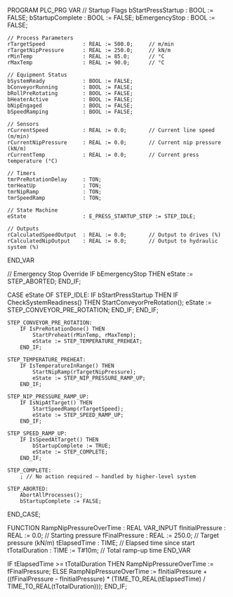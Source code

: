 PROGRAM PLC_PRG
VAR
    // Startup Flags
    bStartPressStartup      : BOOL := FALSE;
    bStartupComplete        : BOOL := FALSE;
    bEmergencyStop          : BOOL := FALSE;

    // Process Parameters
    rTargetSpeed            : REAL := 500.0;     // m/min
    rTargetNipPressure      : REAL := 250.0;     // kN/m
    rMinTemp                : REAL := 85.0;      // °C
    rMaxTemp                : REAL := 90.0;      // °C

    // Equipment Status
    bSystemReady            : BOOL := FALSE;
    bConveyorRunning        : BOOL := FALSE;
    bRollPreRotating        : BOOL := FALSE;
    bHeaterActive           : BOOL := FALSE;
    bNipEngaged             : BOOL := FALSE;
    bSpeedRamping           : BOOL := FALSE;

    // Sensors
    rCurrentSpeed           : REAL := 0.0;       // Current line speed (m/min)
    rCurrentNipPressure     : REAL := 0.0;       // Current nip pressure (kN/m)
    rCurrentTemp            : REAL := 0.0;       // Current press temperature (°C)

    // Timers
    tmrPreRotationDelay     : TON;
    tmrHeatUp               : TON;
    tmrNipRamp              : TON;
    tmrSpeedRamp            : TON;

    // State Machine
    eState                  : E_PRESS_STARTUP_STEP := STEP_IDLE;

    // Outputs
    rCalculatedSpeedOutput  : REAL := 0.0;       // Output to drives (%)
    rCalculatedNipOutput    : REAL := 0.0;       // Output to hydraulic system (%)
END_VAR

// Emergency Stop Override
IF bEmergencyStop THEN
    eState := STEP_ABORTED;
END_IF;

CASE eState OF
    STEP_IDLE:
        IF bStartPressStartup THEN
            IF CheckSystemReadiness() THEN
                StartConveyorPreRotation();
                eState := STEP_CONVEYOR_PRE_ROTATION;
            END_IF;
        END_IF;

    STEP_CONVEYOR_PRE_ROTATION:
        IF IsPreRotationDone() THEN
            StartPreheat(rMinTemp, rMaxTemp);
            eState := STEP_TEMPERATURE_PREHEAT;
        END_IF;

    STEP_TEMPERATURE_PREHEAT:
        IF IsTemperatureInRange() THEN
            StartNipRamp(rTargetNipPressure);
            eState := STEP_NIP_PRESSURE_RAMP_UP;
        END_IF;

    STEP_NIP_PRESSURE_RAMP_UP:
        IF IsNipAtTarget() THEN
            StartSpeedRamp(rTargetSpeed);
            eState := STEP_SPEED_RAMP_UP;
        END_IF;

    STEP_SPEED_RAMP_UP:
        IF IsSpeedAtTarget() THEN
            bStartupComplete := TRUE;
            eState := STEP_COMPLETE;
        END_IF;

    STEP_COMPLETE:
        ; // No action required — handled by higher-level system

    STEP_ABORTED:
        AbortAllProcesses();
        bStartupComplete := FALSE;
END_CASE;

FUNCTION RampNipPressureOverTime : REAL
VAR_INPUT
    fInitialPressure    : REAL := 0.0;   // Starting pressure
    fFinalPressure      : REAL := 250.0; // Target pressure (kN/m)
    tElapsedTime        : TIME;         // Elapsed time since start
    tTotalDuration      : TIME := T#10m; // Total ramp-up time
END_VAR

IF tElapsedTime >= tTotalDuration THEN
    RampNipPressureOverTime := fFinalPressure;
ELSE
    RampNipPressureOverTime := fInitialPressure + ((fFinalPressure - fInitialPressure) * 
                        (TIME_TO_REAL(tElapsedTime) / TIME_TO_REAL(tTotalDuration)));
END_IF;
